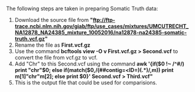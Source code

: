 The following steps are taken in preparing Somatic Truth data:

1. Download the source file from **"ftp://ftp-trace.ncbi.nlm.nih.gov/giab/ftp/use_cases/mixtures/UMCUTRECHT_NA12878_NA24385_mixture_10052016/na12878-na24385-somatic-truth.vcf.gz"**
2. Rename the file as **First.vcf.gz**
3. Use the command **bcftools view -O v First.vcf.gz > Second.vcf** to convert the file from vcf.gz to vcf.
4. Add "Chr" to this Second.vcf using the command **awk '{if($0 !~ /^#/) print "chr"$0; else if(match($0,/(##contig=<ID=)(.*)/,m)) print m[1]"chr"m[2]; else print $0}' Second.vcf > Third.vcf"**
4. This is the output file that could be used for comparisions.
